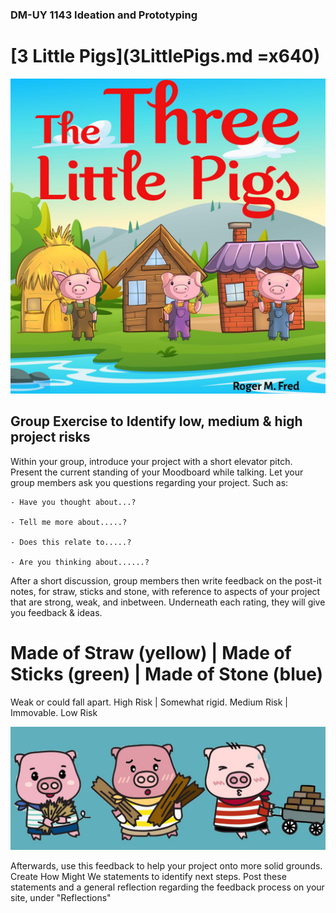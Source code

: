 ### DM-UY 1143 Ideation and Prototyping


# [3 Little Pigs](3LittlePigs.md =x640)

![Three Little Pigs By Roger M Fred](../Images/3PigsHomes.jpg)

## Group Exercise to Identify low, medium & high project risks

Within your group, introduce your project with a short elevator pitch. Present the current standing of your Moodboard while talking. Let your group members ask you questions regarding your project. Such as:

	- Have you thought about...?

	- Tell me more about.....?

	- Does this relate to.....?

	- Are you thinking about......?

After a short discussion, group members then write feedback on the post-it notes, for straw, sticks and stone, with reference to aspects of your project that are strong, weak, and inbetween. Underneath each rating, they will give you feedback & ideas.

# __Made of Straw__ (yellow)   |    __Made of Sticks__ (green)   |   __Made of Stone__ (blue)

Weak or could fall apart. High Risk  | Somewhat rigid. Medium Risk | Immovable. Low Risk


![Three Little Pigs with materials](../Images/3Pigs.jpg)

Afterwards, use this feedback to help your project onto more solid grounds. Create How Might We statements to identify next steps. Post these statements and a general reflection regarding the feedback process on your site, under "Reflections"
